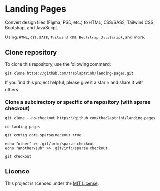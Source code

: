 # Landing Pages

Convert design files (Figma, PSD, etc.) to HTML, CSS/SASS, Tailwind CSS, Bootstrap, and JavaScript.

Using: `HTML`, `CSS`, `SASS`, `Tailwind CSS`, `Bootstrap`, `JavaScript`, and more.

## Clone repository

To clone this repository, use the following command:

    git clone https://github.com/thaolaptrinh/landing-pages.git

If you find this project helpful, please give it a star ⭐️ and share it with others.

### Clone a subdirectory or specific of a repository (with sparse checkout)

    git clone --no-checkout https://github.com/thaolaptrinh/landing-pages 

    cd landing-pages

    git config core.sparseCheckout true

    echo "other" >> .git/info/sparse-checkout
    echo "another/sub" >> .git/info/sparse-checkout

    git checkout

## License

This project is licensed under the [MIT License](LICENSE).
